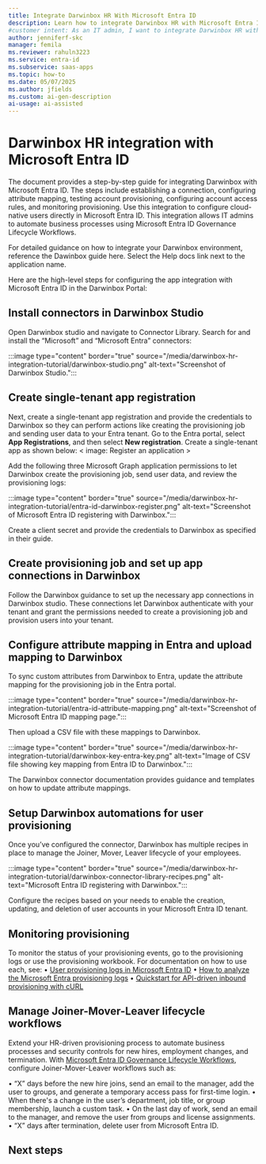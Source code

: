 ```yaml
---
title: Integrate Darwinbox HR With Microsoft Entra ID
description: Learn how to integrate Darwinbox HR with Microsoft Entra ID to automate user provisioning, manage lifecycle workflows, and streamline HR-driven processes. 
#customer intent: As an IT admin, I want to integrate Darwinbox HR with Microsoft Entra ID so that I can automate user provisioning and lifecycle workflows. 
author: jenniferf-skc
manager: femila
ms.reviewer: rahuln3223
ms.service: entra-id
ms.subservice: saas-apps
ms.topic: how-to
ms.date: 05/07/2025
ms.author: jfields
ms.custom: ai-gen-description
ai-usage: ai-assisted
---
```



# Darwinbox HR integration with Microsoft Entra ID

The document provides a step-by-step guide for integrating Darwinbox with Microsoft Entra ID. The steps include establishing a connection, configuring attribute mapping, testing account provisioning, configuring account access rules, and monitoring provisioning. Use this integration to configure cloud-native users directly in Microsoft Entra ID. This integration allows IT admins to automate business processes using Microsoft Entra ID Governance Lifecycle Workflows.

For detailed guidance on how to integrate your Darwinbox environment, reference the Dawinbox guide here. Select the Help docs link next to the application name.

Here are the high-level steps for configuring the app integration with Microsoft Entra ID in the Darwinbox Portal:


## Install connectors in Darwinbox Studio
Open Darwinbox studio and navigate to Connector Library. Search for and install the “Microsoft” and “Microsoft Entra” connectors: 

:::image type="content" border="true" source="/media/darwinbox-hr-integration-tutorial/darwinbox-studio.png" alt-text="Screenshot of Darwinbox Studio.":::

## Create single-tenant app registration
Next, create a single-tenant app registration and provide the credentials to Darwinbox so they can perform actions like creating the provisioning job and sending user data to your Entra tenant.
Go to the Entra portal, select **App Registrations**, and then select **New registration**. Create a single-tenant app as shown below:
< image: Register an application >

Add the following three Microsoft Graph application permissions to let Darwinbox create the provisioning job, send user data, and review the provisioning logs:

:::image type="content" border="true" source="/media/darwinbox-hr-integration-tutorial/entra-id-darwinbox-register.png" alt-text="Screenshot of Microsoft Entra ID registering with Darwinbox.":::

Create a client secret and provide the credentials to Darwinbox as specified in their guide.

## Create provisioning job and set up app connections in Darwinbox

Follow the Darwinbox guidance to set up the necessary app connections in Darwinbox studio. These connections let Darwinbox authenticate with your tenant and grant the permissions needed to create a provisioning job and provision users into your tenant.

## Configure attribute mapping in Entra and upload mapping to Darwinbox

To sync custom attributes from Darwinbox to Entra, update the attribute mapping for the provisioning job in the Entra portal. 

:::image type="content" border="true" source="/media/darwinbox-hr-integration-tutorial/entra-id-attribute-mapping.png" alt-text="Screenshot of Microsoft Entra ID mapping page.":::

Then upload a CSV file with these mappings to Darwinbox.

:::image type="content" border="true" source="/media/darwinbox-hr-integration-tutorial/darwinbox-key-entra-key.png" alt-text="Image of CSV file showing key mapping from Entra ID to Darwinbox.":::

The Darwinbox connector documentation provides guidance and templates on how to update attribute mappings.

## Setup Darwinbox automations for user provisioning

Once you’ve configured the connector, Darwinbox has multiple recipes in place to manage the Joiner, Mover, Leaver lifecycle of your employees. 

:::image type="content" border="true" source="/media/darwinbox-hr-integration-tutorial/darwinbox-connector-library-recipes.png" alt-text="Microsoft Entra ID registering with Darwinbox.":::

Configure the recipes based on your needs to enable the creation, updating, and deletion of user accounts in your Microsoft Entra ID tenant. 

## Monitoring provisioning

To monitor the status of your provisioning events, go to the provisioning logs or use the provisioning workbook. For documentation on how to use each, see:
•	[User provisioning logs in Microsoft Entra ID](/identity/monitoring-health/concept-provisioning-logs.md)
•	[How to analyze the Microsoft Entra provisioning logs](/identity/monitoring-health/howto-analyze-provisioning-logs.md)
•	[Quickstart for API-driven inbound provisioning with cURL](/identity/app-provisioning/inbound-provisioning-api-curl-tutorial#verify-processing-of-the-bulk-request-payload.md)

## Manage Joiner-Mover-Leaver lifecycle workflows

Extend your HR-driven provisioning process to automate business processes and security controls for new hires, employment changes, and termination. With [Microsoft Entra ID Governance Lifecycle Workflows](https://learn.microsoft.com/en-us/entra/id-governance/what-are-lifecycle-workflows), configure Joiner-Mover-Leaver workflows such as:

•	“X” days before the new hire joins, send an email to the manager, add the user to groups, and generate a temporary access pass for first-time login.
•	When there's a change in the user’s department, job title, or group membership, launch a custom task.
•	On the last day of work, send an email to the manager, and remove the user from groups and license assignments.
•	“X” days after termination, delete user from Microsoft Entra ID.


## Next steps

